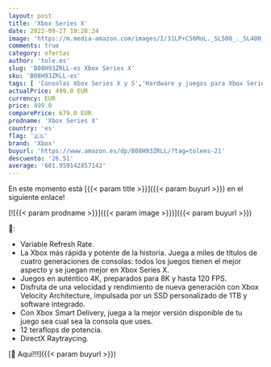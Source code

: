 ```yaml
---
layout: post
title: 'Xbox Series X'
date: 2022-09-27 19:28:24
image: 'https://m.media-amazon.com/images/I/31LP+C56MoL._SL500_._SL400_.jpg'
comments: true
category: ofertas
author: 'tole.es'
slug: 'B08H93ZRLL-es Xbox Series X'
sku: 'B08H93ZRLL-es'
tags: [ 'Consolas Xbox Series X y S','Hardware y juegos para Xbox Series X y S','Videojuegos','xbox','🇪🇸', ]
actualPrice: 499.0 EUR
currency: EUR
price: 499.0
comparePrice: 679.0 EUR
prodname: 'Xbox Series X'
country: 'es'
flag: '🇪🇸'
brand: 'Xbox'
buyurl: 'https://www.amazon.es/dp/B08H93ZRLL/?tag=tolees-21'
descuento: '26.51'
average: '601.959142857142'
---
```


En este momento está [{{< param title >}}]({{< param buyurl >}}) en el siguiente enlace!

[![{{< param prodname >}}]({{< param image >}})]({{< param buyurl >}})

🔎:

- Variable Refresh Rate.
- La Xbox más rápida y potente de la historia. Juega a miles de títulos de cuatro generaciones de consolas: todos los juegos tienen el mejor aspecto y se juegan mejor en Xbox Series X.
- Juegos en auténtico 4K, preparados para 8K y hasta 120 FPS.
- Disfruta de una velocidad y rendimiento de nueva generación con Xbox Velocity Architecture, impulsada por un SSD personalizado de 1TB y software integrado.
- Con Xbox Smart Delivery, juega a la mejor versión disponible de tu juego sea cual sea la consola que uses.
- 12 teraflops de potencia.
- DirectX Raytraycing.

[🛒 Aquí!!!]({{< param buyurl >}})
